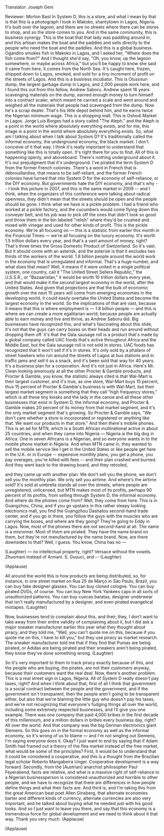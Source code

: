 

Translator: Joseph Geni

Reviewer: Morton Bast
In System D, this
is a store,
and what I mean by that is that this is a photograph
I took in Makoko, shantytown in Lagos, Nigeria.
It&#39;s built over the lagoon, and there are no streets
where there can be stores to shop,
and so the store comes to you.
And in the same community,
this is business synergy.
This is the boat that that lady was paddling around in,
and this artisan makes the boat and the paddles
and sells directly
to the people who need the boat and the paddles.
And this is a global business.
Ogandiro smokes fish in Makoko in Lagos,
and I asked her, &quot;Where does the fish come from?&quot;
And I thought she&#39;d say, &quot;Oh, you know,
up the lagoon somewhere, or maybe across Africa,&quot;
but you&#39;ll be happy to know she said
it came from here, it comes from the North Sea.
It&#39;s caught here, frozen, shipped down to Lagos,
smoked, and sold for a tiny increment of profit
on the streets of Lagos.
And this is a business incubator.
This is Olusosun dump, the largest garbage dump in Lagos,
and 2,000 people work here, and I found this out
from this fellow, Andrew Saboru.
Andrew spent 16 years scavenging materials on the dump,
earned enough money to turn himself into a contract scaler,
which meant he carried a scale and went around and
weighed all the materials that people had scavenged
from the dump. Now he&#39;s a scrap dealer.
That&#39;s his little depot behind him,
and he earns twice the Nigerian minimum wage.
This is a shopping mall.
This is Oshodi Market in Lagos.
Jorge Luis Borges had a story called &quot;The Aleph,&quot;
and the Aleph is a point in the world
where absolutely everything exists,
and for me, this image is a point in the world
where absolutely everything exists.
So, what am I talking about when I talk about System D?
It&#39;s traditionally called the informal economy,
the underground economy, the black market.
I don&#39;t conceive of it that way.
I think it&#39;s really important to understand that something like
this is totally open. It&#39;s right there for you to find.
All of this is happening openly, and aboveboard.
There&#39;s nothing underground about it.
It&#39;s our prejudgment that it&#39;s underground.
I&#39;ve pirated the term System D from the former French colonies.
There&#39;s a word in French that is débrouillardise,
that means to be self-reliant,
and the former French colonies have turned that into
System D for the economy of self-reliance,
or the DIY economy.
But governments hate the DIY economy,
and that&#39;s why -- I took this picture in 2007,
and this is the same market in 2009 --
and I think, when the organizers of this conference
were talking about radical openness,
they didn&#39;t mean that the streets should be open
and the people should be gone.
I think what we have is a pickle problem.
I had a friend who worked at a pickle factory,
and the cucumbers would come flying down
this conveyer belt, and his job was to pick off the ones
that didn&#39;t look so good and throw them in the bin
labeled &quot;relish&quot; where they&#39;d be crushed and mixed
with vinegar and used for other kinds of profit.
This is the pickle economy.
We&#39;re all focusing on — this is a statistic from
earlier this month in the Financial Times —
we&#39;re all focusing on the luxury economy.
It&#39;s worth 1.5 trillion dollars every year, and that&#39;s
a vast amount of money, right?
That&#39;s three times the Gross Domestic Product of Switzerland.
So it&#39;s vast. But it should come with an asterisk,
and the asterisk is that it excludes two thirds of the workers
of the world.
1.8 billion people around the world work
in the economy that is unregulated and informal.
That&#39;s a huge number, and what does that mean?
Well, it means if it were united in a single political system,
one country, call it
&quot;The United Street Sellers Republic,&quot; the U.S.S.R.,
or &quot;Bazaaristan,&quot;
it would be worth 10 trillion dollars every year,
and that would make it the second largest economy
in the world, after the United States.
And given that projections are that the bulk
of economic growth over the next 15 years will come
from emerging economies in the developing world,
it could easily overtake the United States
and become the largest economy in the world.
So the implications of that are vast, because it means
that this is where employment is — 1.8 billion people —
and this is where we can create a more egalitarian world,
because people are actually able to earn money and live
and thrive, as Andrew Saboru did.
Big businesses have recognized this,
and what&#39;s fascinating about this slide,
it&#39;s not that the guys can carry boxes on their heads
and run around without dropping them off.
it&#39;s that the Gala sausage roll is a product that&#39;s made
by a global company called UAC foods
that&#39;s active throughout Africa and the Middle East,
but the Gala sausage roll is not sold in stores.
UAC foods has recognized that it won&#39;t sell if it&#39;s in stores.
It&#39;s only sold by a phalanx of street hawkers
who run around the streets of Lagos at bus stations
and in traffic jams and sell it as a snack,
and it&#39;s been sold that way for 40 years.
It&#39;s a business plan for a corporation.
And it&#39;s not just in Africa.
Here&#39;s Mr. Clean looking amorously at all the other
Procter &amp; Gamble products,
and Procter &amp; Gamble, you know,
the statistic always cited is that Wal-Mart
is their largest customer, and it&#39;s true, as one store,
Wal-Mart buys 15 percent, thus 15 percent
of Procter &amp; Gamble&#39;s business is with Wal-Mart,
but their largest market segment is something that they call
&quot;high frequency stores,&quot; which is all these tiny kiosks
and the lady in the canoe and all these other businesses
that exist in System D, the informal economy,
and Procter &amp; Gamble makes 20 percent of its money
from that market segment,
and it&#39;s the only market segment that&#39;s growing.
So Procter &amp; Gamble says, &quot;We don&#39;t care whether a store
is incorporated or registered or anything like that.
We want our products in that store.&quot;
And then there&#39;s mobile phones.
This is an ad for MTN,
which is a South African multinational
active in about 25 countries,
and when they came into Nigeria —
Nigeria is the big dog in Africa.
One in seven Africans is a Nigerian,
and so everyone wants in to the mobile phone market
in Nigeria. And when MTN came in, they wanted
to sell the mobile service like I get in the United States
or like people get here in the U.K. or in Europe --
expensive monthly plans, you get a phone,
you pay overages,
you&#39;re killed with fees --
and their plan crashed and burned.
And they went back to the drawing board, and they retooled,

and they came up with another plan:
We don&#39;t sell you the phone,
we don&#39;t sell you the monthly plan.
We only sell you airtime.
And where&#39;s the airtime sold?
It&#39;s sold at umbrella stands all over the streets,
where people are unregistered, unlicensed,
but MTN makes most of its profits,
perhaps 90 percent of its profits,
from selling through System D, the informal economy.
And where do the phones come from?
Well, they come from here. This is in Guangzhou, China,
and if you go upstairs in this rather sleepy looking
electronics mall, you find the Guangzhou Dashatou
second-hand trade center,
and if you go in there, you follow the guys with the muscles
who are carrying the boxes, and where are they going?
They&#39;re going to Eddy in Lagos.
Now, most of the phones there are not second-hand at all.
The name is a misnomer.
Most of them are pirated. They have the name brand
on them, but they&#39;re not manufactured by the name brand.
Now, are there downsides to that?
Well, I guess. You know, China has no —

(Laughter)
 — no intellectual property, right?
Versace without the vowels.
Zhuomani instead of Armani.
S. Guuuci, and -- 
(Laughter)
 
(Applause)

All around the world this is how products
are being distributed, so, for instance,
in one street market on Rua 25 de Março
in São Paulo, Brazil,
you can buy fake designer glasses.
You can buy cloned cologne.
You can buy pirated DVDs, of course.
You can buy New York Yankees caps
in all sorts of unauthorized patterns.
You can buy cuecas baratas, designer underwear
that isn&#39;t really manufactured by a designer,
and even pirated evangelical mixtapes. 
(Laughter)

Now, businesses tend to complain about this,
and their, they, I don&#39;t want to take away from their
entire validity of complaining about it,
but I did ask a major sneaker manufacturer earlier this year
what they thought about piracy,
and they told me, &quot;Well, you can&#39;t quote me on this,
because if you quote me on this, I have to kill you,&quot;
but they use piracy as market research.
The sneaker manufacturer told me that if
they find that Pumas are being pirated, or Adidas
are being pirated and their sneakers aren&#39;t being pirated,
they know they&#39;ve done something wrong. 
(Laughter)

So it&#39;s very important to them to track piracy
exactly because of this, and the people who are buying,
the pirates, are not their customers anyway,
because their customers want the real deal.
Now, there&#39;s another problem.
This is a real street sign in Lagos, Nigeria.
All of System D really doesn&#39;t pay taxes, right?
And when I think about that, first of all I think that
government is a social contract between the people and
the government, and if the government isn&#39;t transparent,
then the people aren&#39;t going to be transparent either,
but also that we&#39;re blaming the little guy
who doesn&#39;t pay his taxes, and we&#39;re not recognizing
that everyone&#39;s fudging things all over the world,
including some extremely respected businesses,
and I&#39;ll give you one example.
There was one company that paid 4,000 bribes
in the first decade of this millennium, and
a million dollars in bribes every business day, right?
All over the world. And that company
was the big German electronics giant Siemens.
So this goes on in the formal economy
as well as the informal economy,
so it&#39;s wrong of us to blame — and I&#39;m not singling out
Siemens, I&#39;m saying everyone does it. Okay?
I just want to end by saying that if Adam Smith
had framed out a theory of the flea market
instead of the free market, what would be some
of the principles?
First, it would be to understand that it could be
considered a cooperative, and this is a thought
from the Brazilian legal scholar Roberto Mangabeira Unger.
Cooperative development is a way forward.
Secondly, from the [Austrian] anarchist philosopher Paul Feyerabend,
facts are relative, and what is a massive right
of self-reliance to a Nigerian businessperson
is considered unauthorized and horrible to other people,
and we have to recognize that there are differences
in how people define things and what their facts are.
And third is, and I&#39;m taking this from
the great American beat poet Allen Ginsberg,
that alternate economies barter and
different kinds of currency, alternate currencies
are also very important, and he talked about
buying what he needed just with his good looks.
And so I just want to leave you there, and say that
this economy is a tremendous force for global development
and we need to think about it that way.
Thank you very much. 
(Applause)


(Applause)

